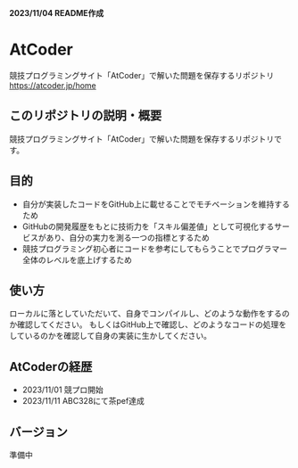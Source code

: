 **2023/11/04 README作成**

# AtCoder
競技プログラミングサイト「AtCoder」で解いた問題を保存するリポジトリ  
https://atcoder.jp/home

## このリポジトリの説明・概要
競技プログラミングサイト「AtCoder」で解いた問題を保存するリポジトリです。

## 目的
- 自分が実装したコードをGitHub上に載せることでモチベーションを維持するため
- GitHubの開発履歴をもとに技術力を「スキル偏差値」として可視化するサービスがあり、自分の実力を測る一つの指標とするため
- 競技プログラミング初心者にコードを参考にしてもらうことでプログラマー全体のレベルを底上げするため

## 使い方
ローカルに落としていただいて、自身でコンパイルし、どのような動作をするのか確認してください。
もしくはGitHub上で確認し、どのようなコードの処理をしているのかを確認して自身の実装に生かしてください。

## AtCoderの経歴
- 2023/11/01 競プロ開始
- 2023/11/11 ABC328にて茶pef達成

## バージョン
準備中
